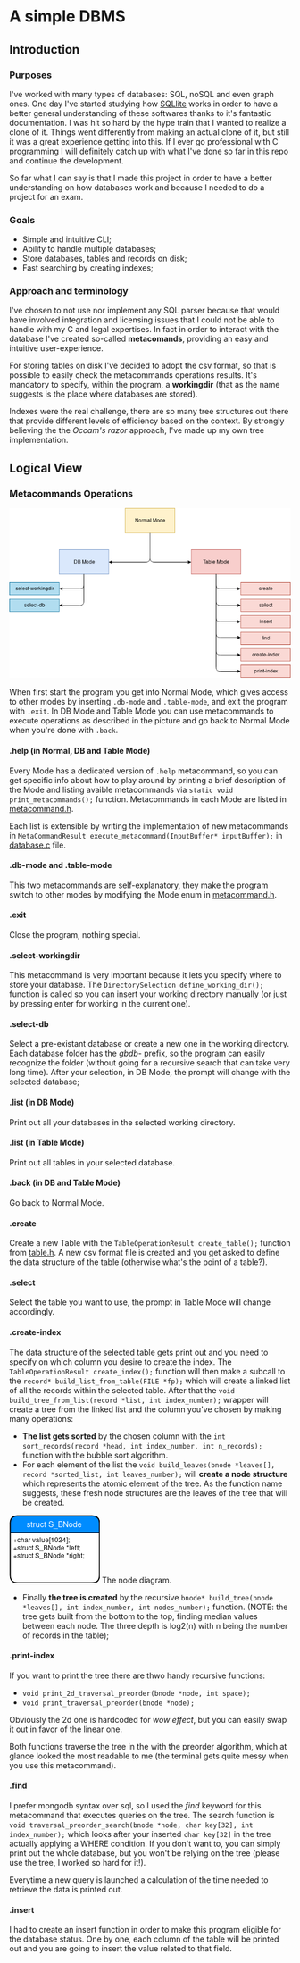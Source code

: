 # A simple DBMS

## Introduction

### Purposes
I've worked with many types of databases: SQL, noSQL and even graph ones. One day I've started studying how [SQLlite](https://sqlite.org/index.html) works in order to have a better general understanding of these softwares thanks to it's fantastic documentation. I was hit so hard by the hype train that I wanted to realize a clone of it. Things went differently from making an actual clone of it, but still it was a great experience getting into this. If I ever go professional with C programming I will definitely catch up with what I've done so far in this repo and continue the development.

So far what I can say is that I made this project in order to have a better understanding on how databases work and because I needed to do a project for an exam.

### Goals
* Simple and intuitive CLI;
* Ability to handle multiple databases;
* Store databases, tables and records on disk;
* Fast searching by creating indexes;

### Approach and terminology
I've chosen to not use nor implement any SQL parser because that would have involved integration and licensing issues that I could not be able to handle with my C and legal expertises. In fact in order to interact with the database I've created so-called **metacomands**, providing an easy and intuitive user-experience.

For storing tables on disk I've decided to adopt the csv format, so that is possible to easily check the metacommands operations results. It's mandatory to specify, within the program, a **workingdir** (that as the name suggests is the place where databases are stored).

Indexes were the real challenge, there are so many tree structures out there that provide different levels of efficiency based on the context. By strongly believing the the *Occam's razor* approach, I've made up my own tree implementation.

## Logical View

### Metacommands Operations
![metacommands-overview](resources/metacommands.png)

When first start the program you get into Normal Mode, which gives access to other modes by inserting `.db-mode` and `.table-mode`, and exit the program with `.exit`.
In DB Mode and Table Mode you can use metacommands to execute operations as described in the picture and go back to Normal Mode when you're done with `.back`.

#### .help (in Normal, DB and Table Mode)
Every Mode has a dedicated version of `.help` metacommand, so you can get specific info about how to play around by printing a brief description of the Mode and listing avaible metacommands via `static void print_metacommands();` function.
Metacommands in each Mode are listed in [metacommand.h](metacommand.h).

Each list is extensible by writing the implementation of new metacommands in `MetaCommandResult execute_metacommand(InputBuffer* inputBuffer);` in [database.c](database.c) file.

#### .db-mode and .table-mode 
This two metacommands are self-explanatory, they make the program switch to other modes by modifying the Mode enum in [metacommand.h](metacommand.h).

#### .exit 
Close the program, nothing special.

#### .select-workingdir
This metacommand is very important because it lets you specify where to store your database. The `DirectorySelection define_working_dir();` function is called so you can insert your working directory manually (or just by pressing enter for working in the current one). 

#### .select-db
Select a pre-existant database or create a new one in the working directory. Each database folder has the *gbdb-* prefix, so the program can easily recognize the folder (without going for a recursive search that can take very long time).
After your selection, in DB Mode, the prompt will change with the selected database;

#### .list (in DB Mode)
Print out all your databases in the selected working directory.

#### .list (in Table Mode)
Print out all tables in your selected database.

#### .back (in DB and Table Mode)
Go back to Normal Mode.

#### .create
Create a new Table with the `TableOperationResult create_table();` function from [table.h](table.h). A new csv format file is created and you get asked to define the data structure of the table (otherwise what's the point of a table?).

#### .select
Select the table you want to use, the prompt in Table Mode will change accordingly.

#### .create-index
The data structure of the selected table gets print out and you need to specify on which column you desire to create the index. The `TableOperationResult create_index();` function will then make a subcall to the `record* build_list_from_table(FILE *fp);` which will create a linked list of all the records within the selected table.
After that the `void build_tree_from_list(record *list, int index_number);` wrapper will create a tree from the linked list and the column you've chosen by making many operations:
* **The list gets sorted** by the chosen column with the `int sort_records(record *head, int index_number, int n_records);` function with the bubble sort algorithm. 
* For each element of the list the `void build_leaves(bnode *leaves[], record *sorted_list, int leaves_number);` will **create a node structure** which represents the atomic element of the tree. As the function name suggests, these fresh node structures are the leaves of the tree that will be created.

![bnode](resources/bnode.png) The node diagram.

*  Finally **the tree is created** by the recursive `bnode* build_tree(bnode *leaves[], int index_number, int nodes_number);` function. (NOTE: the tree gets built from the bottom to the top, finding median values between each node. The three depth is log2(n) with n being the number of records in the table);

#### .print-index
If you want to print the tree there are thwo handy recursive functions:
* `void print_2d_traversal_preorder(bnode *node, int space);`
* `void print_traversal_preorder(bnode *node);`
  
Obviously the 2d one is hardcoded for *wow effect*, but you can easily swap it out in favor of the linear one.

Both functions traverse the tree in the with the preorder algorithm, which at glance looked the most readable to me (the terminal gets quite messy when you use this metacommand).

#### .find
I prefer mongodb syntax over sql, so I used the *find* keyword for this metacommand that executes queries on the tree. The search function is  `void traversal_preorder_search(bnode *node, char key[32], int index_number);` which looks after your inserted `char key[32]` in the tree actually applying a WHERE condition. If you don't want to, you can simply print out the whole database, but you won't be relying on the tree (please use the tree, I worked so hard for it!).

Everytime a new query is launched a calculation of the time needed to retrieve the data is printed out.

#### .insert
I had to create an insert function in order to make this program eligible for the database status. One by one, each column of the table will be printed out and you are going to insert the value related to that field.